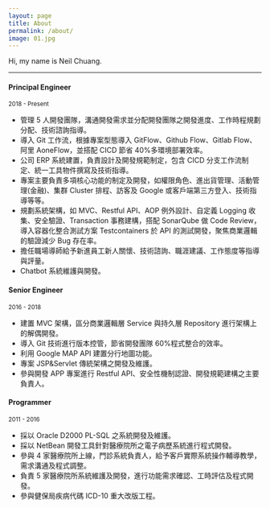 ```yaml
---
layout: page
title: About
permalink: /about/
image: 01.jpg
---
```


Hi, my name is Neil Chuang.

---

#### Principal Engineer

<small>2018 - Present</small>

- 管理 5 人開發團隊，溝通開發需求並分配開發團隊之開發進度、工作時程規劃分配、技術諮詢指導。
- 導入 Git 工作流，根據專案型態導入 GitFlow、Github Flow、Gitlab Flow、阿里 AoneFlow，並搭配 CICD 節省 40%多環境部署效率。
- 公司 ERP 系統建置，負責設計及開發規範制定，包含 CICD 分支工作流制定、統一工具物件撰寫及技術指導。
- 專案主要負責多項核心功能的制定及開發，如權限角色、進出貨管理、活動管理(金融)、集群 Cluster 排程、訪客及 Google 或客戶端第三方登入、技術指導等等。
- 規劃系統架構，如 MVC、Restful API、AOP 例外設計、自定義 Logging 收集、安全驗證、Transaction 事務建構，搭配 SonarQube 做 Code Review，導入容器化整合測試方案 Testcontainers 於 API 的測試開發，聚焦商業邏輯的驗證減少 Bug 存在率。
- 擔任職場導師給予新進員工新人關懷、技術諮詢、職涯建議、工作態度等指導與評量。
- Chatbot 系統維護與開發。

#### Senior Engineer

<small>2016 - 2018</small>

- 建置 MVC 架構，區分商業邏輯層 Service 與持久層 Repository 進行架構上的解偶開發。
- 導入 Git 技術進行版本控管，節省開發團隊 60%程式整合的效率。
- 利用 Google MAP API 建置分行地圖功能。
- 專案 JSP&Servlet 傳統架構之開發及維護。
- 參與開發 APP 專案進行 Restful API、安全性機制認證、開發規範建構之主要負責人。

#### Programmer

<small>2011 - 2016</small>

- 採以 Oracle D2000 PL-SQL 之系統開發及維護。
- 採以 NetBean 開發工具針對醫療院所之電子病歷系統進行程式開發。
- 參與 4 家醫療院所上線，門診系統負責人，給予客戶實際系統操作輔導教學，需求溝通及程式調整。
- 負責 5 家醫療院所系統維護及開發，進行功能需求確認、工時評估及程式開發。
- 參與健保局疾病代碼 ICD-10 重大改版工程。
